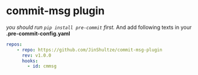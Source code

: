 # commit-msg plugin

*you should run `pip install pre-commit` first.* And add following texts in your **.pre-commit-config.yaml**

```yaml
repos:
    - repo: https://github.com/JinShultze/commit-msg-plugin
      rev: v1.0.0
      hooks:
        - id: cmmsg
```
